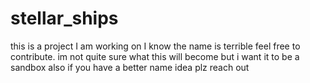 # stellar_ships
this is a project I am working on I know the name is terrible feel free to contribute. im not quite sure what this will become but i want it to be a sandbox also if you have a better name idea plz reach out
